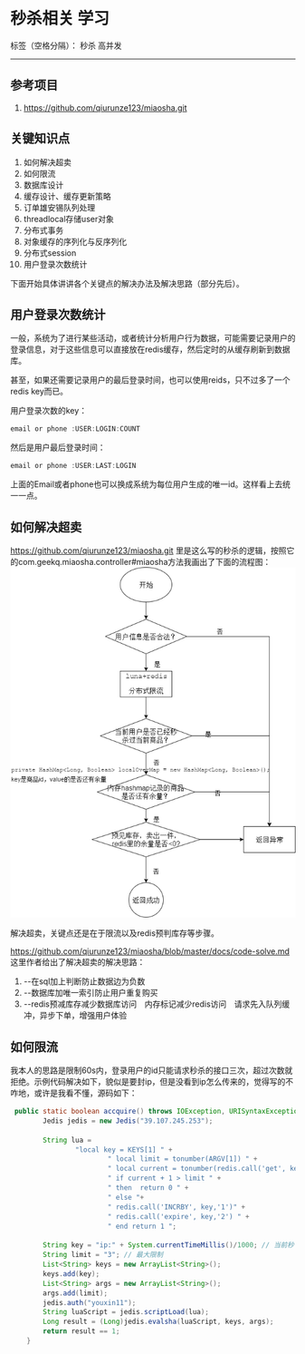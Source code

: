 ﻿# 秒杀相关 学习

标签（空格分隔）： 秒杀 高并发

---

参考项目
----

 1. https://github.com/qiurunze123/miaosha.git

关键知识点
-----

 1. 如何解决超卖
 2. 如何限流
 3. 数据库设计
 4. 缓存设计、缓存更新策略
 5. 订单雄安锡队列处理
 6. threadlocal存储user对象
 7. 分布式事务
 8. 对象缓存的序列化与反序列化
 9. 分布式session
 10. 用户登录次数统计
 
下面开始具体讲讲各个关键点的解决办法及解决思路（部分先后）。

用户登录次数统计
--------
一般，系统为了进行某些活动，或者统计分析用户行为数据，可能需要记录用户的登录信息，对于这些信息可以直接放在redis缓存，然后定时的从缓存刷新到数据库。

甚至，如果还需要记录用户的最后登录时间，也可以使用reids，只不过多了一个redis key而已。

用户登录次数的key：
```java
email or phone :USER:LOGIN:COUNT
```
然后是用户最后登录时间：
```java
email or phone :USER:LAST:LOGIN
```
上面的Email或者phone也可以换成系统为每位用户生成的唯一id。这样看上去统一一点。

如何解决超卖
------

 https://github.com/qiurunze123/miaosha.git   里是这么写的秒杀的逻辑，按照它的com.geekq.miaosha.controller#miaosha方法我画出了下面的流程图：
 ![此处输入图片的描述][1]
 
 解决超卖，关键点还是在于限流以及redis预判库存等步骤。
 
 https://github.com/qiurunze123/miaosha/blob/master/docs/code-solve.md   这里作者给出了解决超卖的解决思路：
 
 1. --在sql加上判断防止数据边为负数
 2. --数据库加唯一索引防止用户重复购买
 3. --redis预减库存减少数据库访问　内存标记减少redis访问　请求先入队列缓冲，异步下单，增强用户体验

 

如何限流
----
我本人的思路是限制60s内，登录用户的id只能请求秒杀的接口三次，超过次数就拒绝。示例代码解决如下，貌似是要封ip，但是没看到ip怎么传来的，觉得写的不咋地，或许是我看不懂，源码如下：
```java
 public static boolean accquire() throws IOException, URISyntaxException {
        Jedis jedis = new Jedis("39.107.245.253");

        String lua =
                "local key = KEYS[1] " +
                        " local limit = tonumber(ARGV[1]) " +
                        " local current = tonumber(redis.call('get', key) or '0')" +
                        " if current + 1 > limit " +
                        " then  return 0 " +
                        " else "+
                        " redis.call('INCRBY', key,'1')" +
                        " redis.call('expire', key,'2') " +
                        " end return 1 ";

        String key = "ip:" + System.currentTimeMillis()/1000; // 当前秒
        String limit = "3"; // 最大限制
        List<String> keys = new ArrayList<String>();
        keys.add(key);
        List<String> args = new ArrayList<String>();
        args.add(limit);
        jedis.auth("youxin11");
        String luaScript = jedis.scriptLoad(lua);
        Long result = (Long)jedis.evalsha(luaScript, keys, args);
        return result == 1;
    }
```


  [1]: https://github.com/Audi-A7/learn/blob/master/image/%E7%A7%92%E6%9D%80/miaosha.png?raw=true